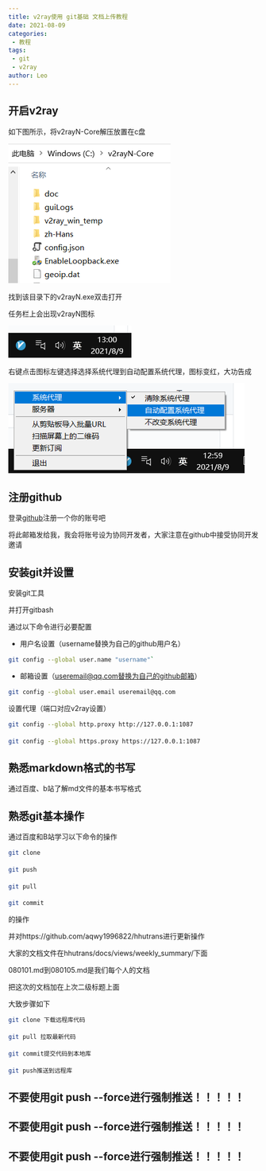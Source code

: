 ```yaml
---
title: v2ray使用 git基础 文档上传教程
date: 2021-08-09
categories:
 - 教程
tags:
 - git
 - v2ray
author: Leo
---
```

## 开启v2ray

如下图所示，将v2rayN-Core解压放置在c盘

![](./1.png)

找到该目录下的v2rayN.exe双击打开

任务栏上会出现v2rayN图标

![](./2.png)

右键点击图标左键选择选择系统代理到自动配置系统代理，图标变红，大功告成

![](./3.png)

## 注册github

登录[github](https://github.com)注册一个你的账号吧

将此邮箱发给我，我会将账号设为协同开发者，大家注意在github中接受协同开发邀请

## 安装git并设置

安装git工具

并打开gitbash

通过以下命令进行必要配置

- 用户名设置（username替换为自己的github用户名）

```bash
git config --global user.name "username"`
```
- 邮箱设置（useremail@qq.com替换为自己的github邮箱）

```bash
git config --global user.email useremail@qq.com
```

设置代理（端口对应v2ray设置）

```bash
git config --global http.proxy http://127.0.0.1:1087

git config --global https.proxy https://127.0.0.1:1087
```


## 熟悉markdown格式的书写

通过百度、b站了解md文件的基本书写格式

## 熟悉git基本操作

通过百度和B站学习以下命令的操作
```bash
git clone

git push

git pull

git commit
```
的操作

并对https://github.com/aqwy1996822/hhutrans进行更新操作

大家的文档文件在hhutrans/docs/views/weekly_summary/下面

080101.md到080105.md是我们每个人的文档

把这次的文档加在上次二级标题上面

大致步骤如下
```bash
git clone 下载远程库代码

git pull 拉取最新代码

git commit提交代码到本地库

git push推送到远程库
```
## 不要使用git push --force进行强制推送！！！！！

## 不要使用git push --force进行强制推送！！！！！

## 不要使用git push --force进行强制推送！！！！！